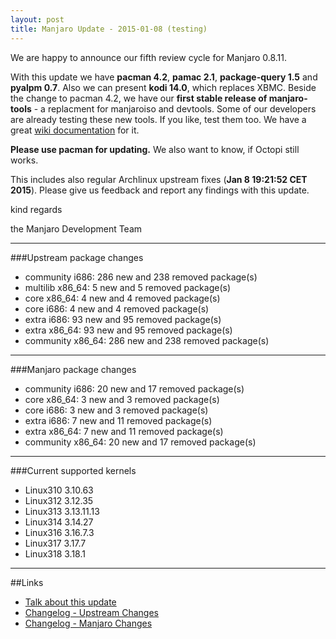 ```yaml
---
layout: post
title: Manjaro Update - 2015-01-08 (testing)
---
```


We are happy to announce our fifth review cycle for Manjaro 0.8.11.

With this update we have **pacman 4.2**, **pamac 2.1**, **package-query 1.5** and **pyalpm 0.7**. Also we can present **kodi 14.0**, which replaces XBMC. Beside the change to pacman 4.2, we have our **first stable release of manjaro-tools** - a replacment for manjaroiso and devtools. Some of our developers are already testing these new tools. If you like, test them too. We have a great [wiki documentation](url=https://wiki.manjaro.org/index.php?title=Manjaro-tools) for it.

**Please use pacman for updating.** We also want to know, if Octopi still works.

This includes also regular Archlinux upstream fixes (**Jan 8 19:21:52 CET 2015**). 
Please give us feedback and report any findings with this update.

kind regards

the Manjaro Development Team

----

###Upstream package changes

* community i686:  286 new and 238 removed package(s)
* multilib x86_64:  5 new and 5 removed package(s)
* core x86_64:  4 new and 4 removed package(s)
* core i686:  4 new and 4 removed package(s)
* extra i686:  93 new and 95 removed package(s)
* extra x86_64:  93 new and 95 removed package(s)
* community x86_64:  286 new and 238 removed package(s)

----

###Manjaro package changes

* community i686:  20 new and 17 removed package(s)
* core x86_64:  3 new and 3 removed package(s)
* core i686:  3 new and 3 removed package(s)
* extra i686:  7 new and 11 removed package(s)
* extra x86_64:  7 new and 11 removed package(s)
* community x86_64:  20 new and 17 removed package(s)

----

###Current supported kernels

* Linux310 3.10.63
* Linux312 3.12.35
* Linux313 3.13.11.13
* Linux314 3.14.27
* Linux316 3.16.7.3
* Linux317 3.17.7
* Linux318 3.18.1

----

##Links

* [Talk about this update](https://forum.manjaro.org/index.php?topic=19435.0)
* [Changelog - Upstream Changes](https://lists.manjaro.org/pipermail/manjaro-packages/Week-of-Mon-20150105/002315.html)
* [Changelog - Manjaro Changes](https://lists.manjaro.org/pipermail/manjaro-packages/Week-of-Mon-20150105/002316.html)

